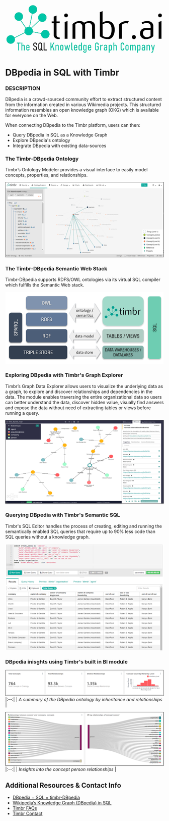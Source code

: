 ![Timbr logo description](Timbr_logo.png)

# DBpedia in SQL with Timbr

### DESCRIPTION
DBpedia is a crowd-sourced community effort to extract structured content from the information created in various Wikimedia projects. This structured information resembles an open knowledge graph (OKG) which is available for everyone on the Web.

When connecting DBpedia to the Timbr platform, users can then:
* Query DBpedia in SQL as a Knowledge Graph
* Explore DBpedia's ontology
* Integrate DBpedia with existing data-sources

### The Timbr-DBpedia Ontology
Timbr’s Ontology Modeler provides a visual interface to easily model concepts, properties, and relationships.

![DBpedia Ontology](DBpedia_Ontology.png)

### The Timbr-DBpedia Semantic Web Stack
Timbr-DBpedia supports RDFS/OWL ontologies via its virtual SQL compiler which fulfills the Semantic Web stack.

![DBpedia Semantic Web Stack](DBpedia_Semantic_Web_Stack.png)

### Exploring DBpedia with Timbr's Graph Explorer
Timbr’s Graph Data Explorer allows users to visualize the underlying data as a graph, to explore and discover relationships and dependencies in the data. The module enables traversing the entire organizational data so users can better understand the data, discover hidden value, visually find answers and expose the data without need of extracting tables or views before running a query.

![DBpedia Graph Explorer](DBpedia_Graph_Explorer.png)

### Querying DBpedia with Timbr's Semantic SQL
Timbr's SQL Editor handles the process of creating, editing and running the semantically enabled SQL queries that require up to 90% less code than SQL queries without a knowledge graph.

![DBpedia Semantic SQL](DBpedia_Semantic_SQL.png)

### DBpedia inisghts using Timbr's built in BI module

![DBpedia Summary](DBpedia_Ontology_Metrics.png)
|:--:| 
| *A summary of the DBpedia ontology by inheritance and relationships* |

![DBpedia Insights](DBpedia_Relationships.png)
|:--:| 
| *Insights into the concept person relationships* |


## Additional Resources & Contact Info

* [DBpedia + SQL = timbr-DBpedia](https://medium.com/@cenguix/dbpedia-sql-timbr-dbpedia-open-knowledge-graph-bfe1b59c2a2b)
* [Wikipedia’s Knowledge Graph (DBpedia) in SQL](https://the-barcohen.medium.com/how-we-query-wikipedias-knowledge-graph-dbpedia-in-sql-using-timbr-292a47b86772)
* [Timbr FAQs](https://timbr.ai/timbr-faqs/)  
* [Timbr Contact](https://timbr.ai/contact/)
